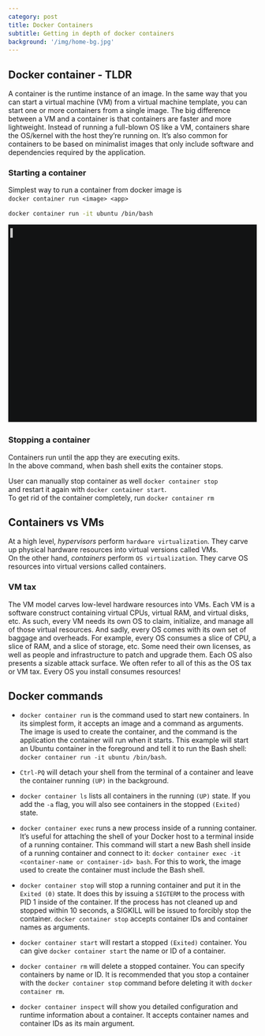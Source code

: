 ```yaml
---
category: post
title: Docker Containers
subtitle: Getting in depth of docker containers
background: '/img/home-bg.jpg'
---
```


## Docker container - TLDR  
A container is the runtime instance of an image. In the same way that you can start a virtual machine (VM) from a virtual machine template, you can start one or more containers from a single image. The big difference between a VM and a container is that containers are faster and more lightweight. Instead of running a full-blown OS like a VM, containers share the OS/kernel with the host they’re running on. It’s also common for containers to be based on minimalist images that only include software and dependencies required by the application.


### Starting a container  
Simplest way to run a container from docker image is  
`docker container run <image> <app>`

```sh
docker container run -it ubuntu /bin/bash
```

<img src="/gifs/docker_container_run.gif" alt="docker_container_run"
	title="docker container run" width="900" height="400" />

### Stopping a container  
Containers run until the app they are executing exits.  
In the above command, when bash shell exits the container stops. 

User can manually stop container as well `docker container stop`  
and restart it again with `docker container start`.  
To get rid of the container completely, run `docker container rm`  


## Containers vs VMs  
At a high level, *hypervisors* perform `hardware virtualization`. They carve up physical hardware resources into virtual versions called VMs.  
On the other hand, *containers* perform `OS virtualization`. They carve OS resources into virtual versions called containers.


### VM tax  
The VM model carves low-level hardware resources into VMs. Each VM is a software construct containing virtual CPUs, virtual RAM, and virtual disks, etc. As such, every VM needs its own OS to claim, initialize, and manage all of those virtual resources. And sadly, every OS comes with its own set of baggage and overheads. For example, every OS consumes a slice of CPU, a slice of RAM, and a slice of storage, etc. Some need their own licenses, as well as people and infrastructure to patch and upgrade them. Each OS also presents a sizable attack surface. We often refer to all of this as the OS tax or VM tax. Every OS you install consumes resources!


## Docker commands  

- `docker container run` is the command used to start new containers. In its simplest form, it accepts an image and a command as arguments. The image is used to create the container, and the command is the application the container will run when it starts. This example will start an Ubuntu container in the foreground and tell it to run the Bash shell: `docker container run -it ubuntu /bin/bash`.

- `Ctrl-PQ` will detach your shell from the terminal of a container and leave the container running `(UP)` in the background.

- `docker container ls` lists all containers in the running `(UP)` state. If you add the `-a` flag, you will also see containers in the stopped `(Exited)` state.

- `docker container exec` runs a new process inside of a running container. It’s useful for attaching the shell of your Docker host to a terminal inside of a running container. This command will start a new Bash shell inside of a running container and connect to it: `docker container exec -it <container-name or container-id> bash`. For this to work, the image used to create the container must include the Bash shell.

- `docker container stop` will stop a running container and put it in the `Exited (0)` state. It does this by issuing a `SIGTERM` to the process with PID 1 inside of the container. If the process has not cleaned up and stopped within 10 seconds, a SIGKILL will be issued to forcibly stop the container. `docker container stop` accepts container IDs and container names as arguments.

- `docker container start` will restart a stopped `(Exited)` container. You can give `docker container start` the name or ID of a container.

- `docker container rm` will delete a stopped container. You can specify containers by name or ID. It is recommended that you stop a container with the `docker container stop` command before deleting it with `docker container rm`.

- `docker container inspect` will show you detailed configuration and runtime information about a container. It accepts container names and container IDs as its main argument.




